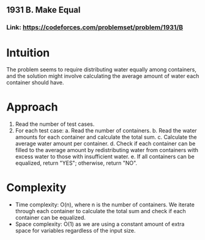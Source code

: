 ## 1931 B. Make Equal
### Link: https://codeforces.com/problemset/problem/1931/B

# Intuition
The problem seems to require distributing water equally among containers, and the solution might involve calculating the average amount of water each container should have.

# Approach
1. Read the number of test cases.
2. For each test case:
   a. Read the number of containers.
   b. Read the water amounts for each container and calculate the total sum.
   c. Calculate the average water amount per container.
   d. Check if each container can be filled to the average amount by redistributing water from containers with excess water to those with insufficient water.
   e. If all containers can be equalized, return "YES"; otherwise, return "NO".

# Complexity
- Time complexity: O(n), where n is the number of containers. We iterate through each container to calculate the total sum and check if each container can be equalized.
- Space complexity: O(1) as we are using a constant amount of extra space for variables regardless of the input size.